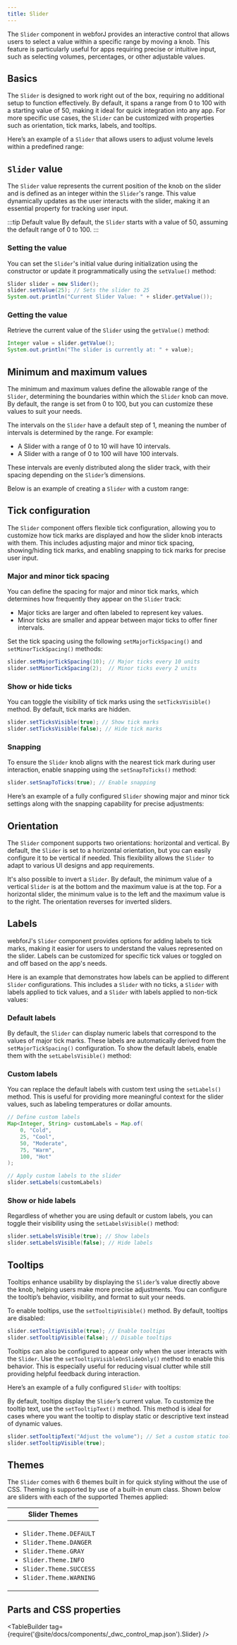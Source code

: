 ```yaml
---
title: Slider
---
```


<DocChip chip="shadow" />

<DocChip chip="name" label="dwc-slider" />

<JavadocLink type="foundation" location="com/webforj/component/slider/Slider" top='true'/>

The `Slider` component in webforJ provides an interactive control that allows users to select a value within a specific range by moving a knob. This feature is particularly useful for apps requiring precise or intuitive input, such as selecting volumes, percentages, or other adjustable values.

## Basics

The `Slider` is designed to work right out of the box, requiring no additional setup to function effectively. By default, it spans a range from 0 to 100 with a starting value of 50, making it ideal for quick integration into any app. For more specific use cases, the `Slider` can be customized with properties such as orientation, tick marks, labels, and tooltips.

Here’s an example of a `Slider` that allows users to adjust volume levels within a predefined range:

<ComponentDemo 
path='/webforj/slider?' 
javaE='https://raw.githubusercontent.com/webforj/webforj-docs-samples/refs/heads/main/src/main/java/com/webforj/samples/views/slider/SliderView.java'
height = '100px'
/>

## `Slider` value

The `Slider` value represents the current position of the knob on the slider and is defined as an integer within the `Slider`'s range. This value dynamically updates as the user interacts with the slider, making it an essential property for tracking user input.

:::tip Default value
By default, the `Slider` starts with a value of 50, assuming the default range of 0 to 100.
:::

### Setting the value

You can set the `Slider`'s initial value during initialization using the constructor or update it programmatically using the `setValue()` method:

```java
Slider slider = new Slider();  
slider.setValue(25); // Sets the slider to 25  
System.out.println("Current Slider Value: " + slider.getValue());
```

### Getting the value

Retrieve the current value of the `Slider` using the `getValue()` method:

```java
Integer value = slider.getValue();
System.out.println("The slider is currently at: " + value);
```


## Minimum and maximum values

The minimum and maximum values define the allowable range of the `Slider`, determining the boundaries within which the `Slider` knob can move. By default, the range is set from 0 to 100, but you can customize these values to suit your needs.

The intervals on the `Slider` have a default step of 1, meaning the number of intervals is determined by the range. For example:
- A Slider with a range of 0 to 10 will have 10 intervals.
- A Slider with a range of 0 to 100 will have 100 intervals.

These intervals are evenly distributed along the slider track, with their spacing depending on the `Slider`’s dimensions.

Below is an example of creating a `Slider` with a custom range:

<ComponentDemo 
path='/webforj/donationslider?' 
javaE='https://raw.githubusercontent.com/webforj/webforj-docs-samples/refs/heads/main/src/main/java/com/webforj/samples/views/slider/DonationSliderView.java'
height = '200px'
/>

## Tick configuration

The `Slider` component offers flexible tick configuration, allowing you to customize how tick marks are displayed and how the slider knob interacts with them. This includes adjusting major and minor tick spacing, showing/hiding tick marks, and enabling snapping to tick marks for precise user input.

### Major and minor tick spacing

You can define the spacing for major and minor tick marks, which determines how frequently they appear on the `Slider` track:

- Major ticks are larger and often labeled to represent key values.
- Minor ticks are smaller and appear between major ticks to offer finer intervals.

Set the tick spacing using the following `setMajorTickSpacing()` and `setMinorTickSpacing()` methods:
```java
slider.setMajorTickSpacing(10); // Major ticks every 10 units
slider.setMinorTickSpacing(2);  // Minor ticks every 2 units
```

### Show or hide ticks

You can toggle the visibility of tick marks using the `setTicksVisible()` method. By default, tick marks are hidden.

```java
slider.setTicksVisible(true); // Show tick marks
slider.setTicksVisible(false); // Hide tick marks
```

### Snapping

To ensure the `Slider` knob aligns with the nearest tick mark during user interaction, enable snapping using the `setSnapToTicks()` method:

```java
slider.setSnapToTicks(true); // Enable snapping
```

Here’s an example of a fully configured `Slider` showing major and minor tick settings along with the snapping capability for precise adjustments:

<ComponentDemo 
path='/webforj/slidertickspacing?' 
javaE='https://raw.githubusercontent.com/webforj/webforj-docs-samples/refs/heads/main/src/main/java/com/webforj/samples/views/slider/SliderTickSpacingView.java'  
height = '300px'
/>

## Orientation

The `Slider` component supports two orientations: horizontal and vertical. By default, the `Slider` is set to a horizontal orientation, but you can easily configure it to be vertical if needed. This flexibility allows the `Slider `to adapt to various UI designs and app requirements.

<ComponentDemo 
path='/webforj/sliderorientation?' 
javaE='https://raw.githubusercontent.com/webforj/webforj-docs-samples/refs/heads/main/src/main/java/com/webforj/samples/views/slider/SliderOrientationView.java'
height = '400px'
/>

It's also possible to invert a `Slider`. By default, the minimum value of a vertical `Slider` is at the bottom and the maximum value is at the top. For a horizontal slider, the minimum value is to the left and the maximum value is to the right. The orientation reverses for inverted sliders.

<ComponentDemo 
path='/webforj/sliderinversion?' 
javaE='https://raw.githubusercontent.com/webforj/webforj-docs-samples/refs/heads/main/src/main/java/com/webforj/samples/views/slider/SliderInversionView.java'
height = '150px'
/>

## Labels

webforJ's `Slider` component provides options for adding labels to tick marks, making it easier for users to understand the values represented on the slider. Labels can be customized for specific tick values or toggled on and off based on the app's needs. 

Here is an example that demonstrates how labels can be applied to different `Slider` configurations. This includes a `Slider` with no ticks, a `Slider` with labels applied to tick values, and a `Slider` with labels applied to non-tick values:

<ComponentDemo 
path='/webforj/sliderticknontick?' 
javaE='https://raw.githubusercontent.com/webforj/webforj-docs-samples/refs/heads/main/src/main/java/com/webforj/samples/views/slider/SliderTickNonTickView.java'
height = '150px'
/>

### Default labels

By default, the `Slider` can display numeric labels that correspond to the values of major tick marks. These labels are automatically derived from the `setMajorTickSpacing()` configuration. To show the default labels, enable them with the `setLabelsVisible()` method:


### Custom labels

You can replace the default labels with custom text using the `setLabels()` method. This is useful for providing more meaningful context for the slider values, such as labeling temperatures or dollar amounts.

```java
// Define custom labels
Map<Integer, String> customLabels = Map.of(
    0, "Cold",
    25, "Cool",
    50, "Moderate",
    75, "Warm",
    100, "Hot"
);

// Apply custom labels to the slider
slider.setLabels(customLabels)
```

### Show or hide labels

Regardless of whether you are using default or custom labels, you can toggle their visibility using the `setLabelsVisible()` method:

```java
slider.setLabelsVisible(true); // Show labels
slider.setLabelsVisible(false); // Hide labels
```

## Tooltips

Tooltips enhance usability by displaying the `Slider`’s value directly above the knob, helping users make more precise adjustments. You can configure the tooltip’s behavior, visibility, and format to suit your needs.

To enable tooltips, use the `setTooltipVisible()` method. By default, tooltips are disabled:

```java
slider.setTooltipVisible(true); // Enable tooltips
slider.setTooltipVisible(false); // Disable tooltips
```

Tooltips can also be configured to appear only when the user interacts with the `Slider`. Use the `setTooltipVisibleOnSlideOnly()` method to enable this behavior. This is especially useful for reducing visual clutter while still providing helpful feedback during interaction.

Here’s an example of a fully configured `Slider` with tooltips:

<ComponentDemo 
path='/webforj/slidertemp?' 
javaE='https://raw.githubusercontent.com/webforj/webforj-docs-samples/refs/heads/main/src/main/java/com/webforj/samples/views/slider/SliderTempView.java'
height = '100px'
/>

By default, tooltips display the `Slider`’s current value. To customize the tooltip text, use the `setTooltipText()` method. This method is ideal for cases where you want the tooltip to display static or descriptive text instead of dynamic values.

```java
slider.setTooltipText("Adjust the volume"); // Set a custom static tooltip
slider.setTooltipVisible(true);
```

## Themes

The `Slider` comes with 6 themes built in for quick styling without the use of CSS. Theming is supported by use of a built-in enum class.
Shown below are sliders with each of the supported Themes applied:

<ComponentDemo 
path='/webforj/sliderthemes?' 
javaE='https://raw.githubusercontent.com/webforj/webforj-docs-samples/refs/heads/main/src/main/java/com/webforj/samples/views/slider/SliderThemesView.java'
height = '620px'
/>

|Slider Themes|
|-|
|<ul><li>```Slider.Theme.DEFAULT```</li><li>```Slider.Theme.DANGER```</li><li>```Slider.Theme.GRAY```</li><li>```Slider.Theme.INFO```</li><li>```Slider.Theme.SUCCESS```</li><li>```Slider.Theme.WARNING```</li></ul>|

## Parts and CSS properties

<TableBuilder tag={require('@site/docs/components/_dwc_control_map.json').Slider} />